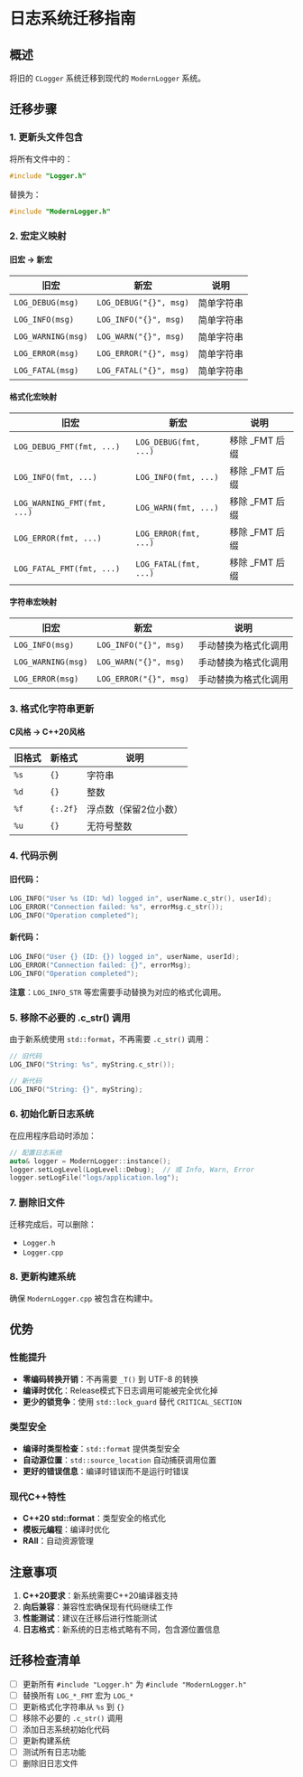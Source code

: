 # 日志系统迁移指南

## 概述
将旧的 `CLogger` 系统迁移到现代的 `ModernLogger` 系统。

## 迁移步骤

### 1. 更新头文件包含
将所有文件中的：
```cpp
#include "Logger.h"
```
替换为：
```cpp
#include "ModernLogger.h"
```

### 2. 宏定义映射

#### 旧宏 → 新宏
| 旧宏 | 新宏 | 说明 |
|------|------|------|
| `LOG_DEBUG(msg)` | `LOG_DEBUG("{}", msg)` | 简单字符串 |
| `LOG_INFO(msg)` | `LOG_INFO("{}", msg)` | 简单字符串 |
| `LOG_WARNING(msg)` | `LOG_WARN("{}", msg)` | 简单字符串 |
| `LOG_ERROR(msg)` | `LOG_ERROR("{}", msg)` | 简单字符串 |
| `LOG_FATAL(msg)` | `LOG_FATAL("{}", msg)` | 简单字符串 |

#### 格式化宏映射
| 旧宏 | 新宏 | 说明 |
|------|------|------|
| `LOG_DEBUG_FMT(fmt, ...)` | `LOG_DEBUG(fmt, ...)` | 移除 _FMT 后缀 |
| `LOG_INFO(fmt, ...)` | `LOG_INFO(fmt, ...)` | 移除 _FMT 后缀 |
| `LOG_WARNING_FMT(fmt, ...)` | `LOG_WARN(fmt, ...)` | 移除 _FMT 后缀 |
| `LOG_ERROR(fmt, ...)` | `LOG_ERROR(fmt, ...)` | 移除 _FMT 后缀 |
| `LOG_FATAL_FMT(fmt, ...)` | `LOG_FATAL(fmt, ...)` | 移除 _FMT 后缀 |

#### 字符串宏映射
| 旧宏 | 新宏 | 说明 |
|------|------|------|
| `LOG_INFO(msg)` | `LOG_INFO("{}", msg)` | 手动替换为格式化调用 |
| `LOG_WARNING(msg)` | `LOG_WARN("{}", msg)` | 手动替换为格式化调用 |
| `LOG_ERROR(msg)` | `LOG_ERROR("{}", msg)` | 手动替换为格式化调用 |

### 3. 格式化字符串更新

#### C风格 → C++20风格
| 旧格式 | 新格式 | 说明 |
|--------|--------|------|
| `%s` | `{}` | 字符串 |
| `%d` | `{}` | 整数 |
| `%f` | `{:.2f}` | 浮点数（保留2位小数） |
| `%u` | `{}` | 无符号整数 |

### 4. 代码示例

#### 旧代码：
```cpp
LOG_INFO("User %s (ID: %d) logged in", userName.c_str(), userId);
LOG_ERROR("Connection failed: %s", errorMsg.c_str());
LOG_INFO("Operation completed");
```

#### 新代码：
```cpp
LOG_INFO("User {} (ID: {}) logged in", userName, userId);
LOG_ERROR("Connection failed: {}", errorMsg);
LOG_INFO("Operation completed");
```

**注意**：`LOG_INFO_STR` 等宏需要手动替换为对应的格式化调用。

### 5. 移除不必要的 .c_str() 调用
由于新系统使用 `std::format`，不再需要 `.c_str()` 调用：

```cpp
// 旧代码
LOG_INFO("String: %s", myString.c_str());

// 新代码
LOG_INFO("String: {}", myString);
```

### 6. 初始化新日志系统
在应用程序启动时添加：

```cpp
// 配置日志系统
auto& logger = ModernLogger::instance();
logger.setLogLevel(LogLevel::Debug);  // 或 Info, Warn, Error
logger.setLogFile("logs/application.log");
```

### 7. 删除旧文件
迁移完成后，可以删除：
- `Logger.h`
- `Logger.cpp`

### 8. 更新构建系统
确保 `ModernLogger.cpp` 被包含在构建中。

## 优势

### 性能提升
- **零编码转换开销**：不再需要 `_T()` 到 UTF-8 的转换
- **编译时优化**：Release模式下日志调用可能被完全优化掉
- **更少的锁竞争**：使用 `std::lock_guard` 替代 `CRITICAL_SECTION`

### 类型安全
- **编译时类型检查**：`std::format` 提供类型安全
- **自动源位置**：`std::source_location` 自动捕获调用位置
- **更好的错误信息**：编译时错误而不是运行时错误

### 现代C++特性
- **C++20 std::format**：类型安全的格式化
- **模板元编程**：编译时优化
- **RAII**：自动资源管理

## 注意事项

1. **C++20要求**：新系统需要C++20编译器支持
2. **向后兼容**：兼容性宏确保现有代码继续工作
3. **性能测试**：建议在迁移后进行性能测试
4. **日志格式**：新系统的日志格式略有不同，包含源位置信息

## 迁移检查清单

- [ ] 更新所有 `#include "Logger.h"` 为 `#include "ModernLogger.h"`
- [ ] 替换所有 `LOG_*_FMT` 宏为 `LOG_*`
- [ ] 更新格式化字符串从 `%s` 到 `{}`
- [ ] 移除不必要的 `.c_str()` 调用
- [ ] 添加日志系统初始化代码
- [ ] 更新构建系统
- [ ] 测试所有日志功能
- [ ] 删除旧日志文件
